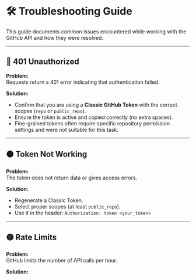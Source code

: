 # 🛠 Troubleshooting Guide

This guide documents common issues encountered while working with the GitHub API and how they were resolved.

---

## 🔴 401 Unauthorized

**Problem:**  
Requests return a 401 error indicating that authentication failed.

**Solution:**  
- Confirm that you are using a **Classic GitHub Token** with the correct scopes (`repo` or `public_repo`).
- Ensure the token is active and copied correctly (no extra spaces).
- Fine-grained tokens often require specific repository permission settings and were not suitable for this task.

---

## 🟠 Token Not Working

**Problem:**  
The token does not return data or gives access errors.

**Solution:**  
- Regenerate a Classic Token.
- Select proper scopes (at least `public_repo`).
- Use it in the header: `Authorization: token <your_token>`

---

## 🟡 Rate Limits

**Problem:**  
GitHub limits the number of API calls per hour.

**Solution:**
